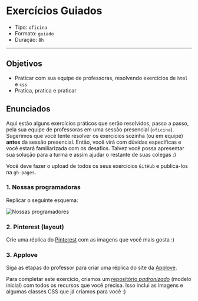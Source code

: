 #  Exercícios Guiados

- Tipo: `oficina`
- Formato: `guiado`
- Duração: `8h`

***

## Objetivos

* Praticar com sua equipe de professoras, resolvendo exercícios de `html` e `css`
* Pratica, pratica e praticar

## Enunciados

Aqui estão alguns exercícios práticos que serão resolvidos, passo a passo, pela sua equipe de professoras em uma sessão presencial \(`oficina`\). Sugerimos que você tente resolver os exercícios sozinha \(ou em equipe\) **antes** da sessão presencial. Então, você virá com dúvidas específicas e você estará familiarizada com os desafios. Talvez você possa apresentar sua solução para a turma e assim ajudar o restante de suas colegas :\)

Você deve fazer o upload de todos os seus exercícios `GitHub` e publicá-los na `gh-pages`.

### 1. Nossas programadoras

Replicar o seguinte esquema:

![Nossas programadores](https://github.com/Laboratoria/curricula-js/raw/632783f957accef3442934c87cecd254a202f2db/03-interactive-site/00-html-and-css/09-guided-exercises/img-nuestras-coders.png?raw=true)

### 2. Pinterest (layout)

Crie uma réplica do [Pinterest](https://laboratoria.github.io/pinterestify/) com as imagens que você mais gosta :\)

### 3. Applove

Siga as etapas do professor para criar uma réplica do site da [Applove](https://fotos.subefotos.com/1edc0aab51f1d624da4a24ab86129d87o.png).

Para completar este exercício, criamos um [repositório _padronizado_](https://github.com/Laboratoria/AppLove) \(modelo inicial\) com todos os recursos que você precisa. Isso inclui as imagens e algumas classes CSS que já criamos para você :\)
